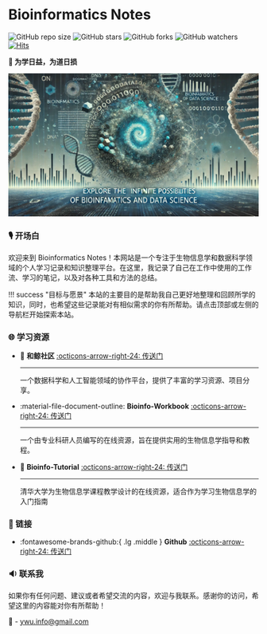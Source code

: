 # Bioinformatics Notes

![GitHub repo size](https://img.shields.io/github/repo-size/yanggwu/Bioinfo-Notes)
![GitHub stars](https://img.shields.io/github/stars/yanggwu/Bioinfo-Notes?style=social)
![GitHub forks](https://img.shields.io/github/forks/yanggwu/Bioinfo-Notes?style=social)
![GitHub watchers](https://img.shields.io/github/watchers/yanggwu/Bioinfo-Notes?style=social)
[![Hits](https://hits.seeyoufarm.com/api/count/incr/badge.svg?url=https%3A%2F%2Fywu.info&count_bg=%2379C83D&title_bg=%23555555&icon=&icon_color=%23E7E7E7&title=views&edge_flat=false)](https://hits.seeyoufarm.com)

**🔭 为学日益，为道日损**

![Cover](./assets/images/Bioinfo-Notes-home-image1.svg)

### 🎙️ 开场白

欢迎来到 Bioinformatics Notes！本网站是一个专注于生物信息学和数据科学领域的个人学习记录和知识整理平台。在这里，我记录了自己在工作中使用的工作流、学习的笔记，以及对各种工具和方法的总结。

!!! success "目标与愿景"
    本站的主要目的是帮助我自己更好地整理和回顾所学的知识，同时，也希望这些记录能对有相似需求的你有所帮助。请点击顶部或左侧的导航栏开始探索本站。

### 🌐 学习资源

<div class="grid cards" markdown>

- :whale: **和鲸社区** [:octicons-arrow-right-24: <a href="https://www.heywhale.com/home" target="_blank"> 传送门 </a>](#)
    
    ---

    一个数据科学和人工智能领域的协作平台，提供了丰富的学习资源、项目分享。

- :material-file-document-outline: **Bioinfo-Workbook** [:octicons-arrow-right-24: <a href="https://bioinformaticsworkbook.org/list.html#gsc.tab=0" target="_blank"> 传送门 </a>](#)

    ---

    一个由专业科研人员编写的在线资源，旨在提供实用的生物信息学指导和教程。

- :bookmark: **Bioinfo-Tutorial** [:octicons-arrow-right-24: <a href="https://book.ncrnalab.org/teaching" target="_blank"> 传送门 </a>](#)

    ---

    清华大学为生物信息学课程教学设计的在线资源，适合作为学习生物信息学的入门指南

</div>

### 🔗 链接

<div class="grid cards" markdown>

- :fontawesome-brands-github:{ .lg .middle } **Github**  [:octicons-arrow-right-24: <a href="https://github.com/YanggWu" target="_blank"> 传送门 </a>](#)

</div>

### 🔉 联系我

如果你有任何问题、建议或者希望交流的内容，欢迎与我联系。感谢你的访问，希望这里的内容能对你有所帮助！

:e-mail: - <ywu.info@gmail.com>
